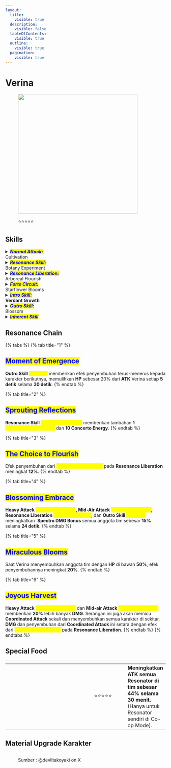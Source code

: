 ```yaml
---
layout:
  title:
    visible: true
  description:
    visible: false
  tableOfContents:
    visible: true
  outline:
    visible: true
  pagination:
    visible: true
---
```


# Verina

<figure><img src="https://wuthering.wiki/img/rolecard_1503.png" alt="" width="375"><figcaption><p><span data-gb-custom-inline data-tag="emoji" data-code="2b50">⭐</span><span data-gb-custom-inline data-tag="emoji" data-code="2b50">⭐</span><span data-gb-custom-inline data-tag="emoji" data-code="2b50">⭐</span><span data-gb-custom-inline data-tag="emoji" data-code="2b50">⭐</span><span data-gb-custom-inline data-tag="emoji" data-code="2b50">⭐</span></p></figcaption></figure>

## Skills

<details>

<summary><em><mark style="color:blue;"><strong>Normal Attack:</strong></mark></em><br>Cultivation</summary>

<mark style="color:blue;">**Basic Attack**</mark>\
Menyerang Hingga **5** serangan berturut-turut menggunakan tanaman merambat memberikan <img src="https://wuthering.wiki/img/element_5.png" alt="" data-size="line"> **Spectro DMG.**\
\
<mark style="color:blue;">**Heavy Attack**</mark>\
Verina mengonsumsi **STA** untuk menerjang ke depan, memberikan <img src="https://wuthering.wiki/img/element_5.png" alt="" data-size="line"> **Spectro DMG.**\
\
<mark style="color:blue;">**Mid-air Attack**</mark>\
Verina mengonsumsi **STA** untuk menyerang hingga **3** kali berturut-turut di udara, memberikan <img src="https://wuthering.wiki/img/element_5.png" alt="" data-size="line"> **Spectro DMG**.

<mark style="color:blue;">**Mid-air Heavy Attack**</mark>\
Tahan **Basic Attack** untuk mengonsumsi **STA** dan melakukan **Plunging Attack** di udara, memberikan <img src="https://wuthering.wiki/img/element_5.png" alt="" data-size="line"> **Spectro DMG**.\
\
<mark style="color:blue;">**Dodge Counter**</mark>\
Gunakan **Basic Attack** setelah berhasil menghindar untuk menyerang target, memberikan <img src="https://wuthering.wiki/img/element_5.png" alt="" data-size="line"> **Spectro DMG**.

</details>

<details>

<summary><em><mark style="color:blue;"><strong>Resonance Skill:</strong></mark></em><br>Botany Experiment</summary>

Verina mengumpulkan energi di depannya untuk menumbuhkan tanaman, memberikan <img src="https://wuthering.wiki/img/element_5.png" alt="" data-size="line"> **Spectro DMG** ke area sekitarnya.

</details>

<details>

<summary><em><mark style="color:blue;"><strong>Resonance Liberation:</strong></mark></em><br>Arboreal Flourish</summary>

Verina mempercepat pertumbuhan tanaman di sekitarnya, memberikan <img src="https://wuthering.wiki/img/element_5.png" alt="" data-size="line"> **Spectro DMG** sekaligus memulihkan HP semua karakter dalam tim yang berada di dekatnya. \
Target yang terkena serangan akan mendapatkan <mark style="color:yellow;">**Photosynthesis Mark**</mark>.

<mark style="color:blue;">**Photosynthesis Mark**</mark>

Saat karakter dalam tim menyerang target yang memiliki <mark style="color:yellow;">**Photosynthesis Mark**</mark>, Verina akan melakukan **Coordinated Attack**, memberikan <img src="https://wuthering.wiki/img/element_5.png" alt="" data-size="line"> **Spectro DMG** dan menyembuhkan karakter aktif yang menyerang. \
Efek ini dapat terpicu sekali setiap detik.

</details>

<details>

<summary><em><mark style="color:blue;"><strong>Forte Circuit:</strong></mark></em><br>Starflower Blooms</summary>

<mark style="color:blue;">**Heavy Attack: Starflower Blooms**</mark>\
Saat menggunakan **Heavy Attack**, jika Verina memiliki <mark style="color:yellow;">**Photosynthesis Energy**</mark>, dia akan mengonsumsi **1** stack untuk memulihkan **Concerto Energy** dan menyembuhkan semua karakter dalam tim yang berada di dekatnya.\
**Heavy Attack:&#x20;**<mark style="color:yellow;">**Starflower Blooms**</mark> memberikan <img src="https://wuthering.wiki/img/element_5.png" alt="" data-size="line"> **Spectro DMG** dan dianggap sebagai **Heavy Attack DMG**.&#x20;

<mark style="color:blue;">**Mid-air Attack: Starflower Blooms**</mark>\
Saat menggunakan **Mid-air Attack**, jika Verina memiliki <mark style="color:yellow;">**Photosynthesis Energy**</mark>, dia akan mengonsumsi **1** stack untuk memulihkan **Concerto Energy** dan menyembuhkan semua karakter dalam tim yang berada di dekatnya.\
**Mid-air Attack:&#x20;**<mark style="color:yellow;">**Starflower Blooms**</mark> memberikan <img src="https://wuthering.wiki/img/element_5.png" alt="" data-size="line"> **Spectro DMG** dan dianggap sebagai **Basic Attack DMG**.\
Verina bisa menggunakan **Mid-air Attack:&#x20;**<mark style="color:yellow;">**Starflower Blooms**</mark> dengan menekan **Basic Attack** setelah mengeluarkan **Heavy Attack:&#x20;**<mark style="color:yellow;">**Starflower Blooms**</mark>.

<mark style="color:blue;">**Photosynthesis Energy**</mark>\
Verina dapat menyimpan hingga **4&#x20;**<mark style="color:yellow;">**Photosynthesis Energy**</mark>.\
Mendapatkan **1** stack setiap **5** serangan **Basic Attack** mengenai target.\
Mendapatkan **1** stack setiap kali **Resonance Skill&#x20;**<mark style="color:yellow;">**Botany Experiment**</mark> mengenai target.\
Mendapatkan **1** stack setiap kali **Intro Skill** <mark style="color:yellow;">**Verdant Growth**</mark> mengenai target.

</details>

<details>

<summary><em><mark style="color:blue;"><strong>Intro Skill:</strong></mark></em><br><strong>Verdant Growth</strong></summary>

Verina menyerang target, memberikan <img src="https://wuthering.wiki/img/element_5.png" alt="" data-size="line"> **Spectro DMG**.

</details>

<details>

<summary><em><mark style="color:blue;"><strong>Outro Skill:</strong></mark></em><br>Blossom</summary>

Menyembuhkan **Resonator** yang masuk sebesar **19%** dari **ATK** Verina per detik selama **6 detik**. \
Semua **Resonator** dalam tim yang berada di dekatnya mendapatkan **DMG Amplification** sebesar **15%** selama **30 detik**).

</details>

<details>

<summary><em><mark style="color:blue;"><strong>Inherent Skill</strong></mark></em></summary>

<mark style="color:blue;">**Gift of Nature**</mark>

Saat Verina menggunakan **Heavy Attack&#x20;**<mark style="color:yellow;">**Starflower Blooms**</mark>**, Mid-air Attack&#x20;**<mark style="color:yellow;">**Starflower Blooms**</mark>**, Resonance Liberation&#x20;**<mark style="color:yellow;">**Arboreal Flourish**</mark>, atau **Outro Skill&#x20;**<mark style="color:yellow;">**Blossom**</mark>, ATK semua anggota tim meningkat **20%** selama **20 detik**.

<mark style="color:blue;">**Grace of Life**</mark>\
Verina melindungi anggota tim dari serangan fatal dan memberikan **shield** sebesar **120%** dari **ATK**-nya yang bertahan selama **10 detik**. Efek ini hanya bisa terpicu sekali setiap **10 menit**.

</details>

## Resonance Chain

{% tabs %}
{% tab title="1" %}
## <mark style="color:blue;">Moment of Emergence</mark>

**Outro Skill&#x20;**<mark style="color:yellow;">**Blossom**</mark> memberikan efek penyembuhan terus-menerus kepada karakter berikutnya, memulihkan **HP** sebesar 20% dari **ATK** Verina setiap **5 detik** selama **30 detik**.
{% endtab %}

{% tab title="2" %}
## <mark style="color:blue;">Sprouting Reflections</mark>

**Resonance Skill&#x20;**<mark style="color:yellow;">**Botany Experiment**</mark> memberikan tambahan **1** <mark style="color:yellow;">**Photosynthetic Energy**</mark> dan **10 Concerto Energy**.
{% endtab %}

{% tab title="3" %}
## <mark style="color:blue;">The Choice to Flourish</mark>

Efek penyembuhan dari _<mark style="color:yellow;">**Photosynthesis Mark**</mark>_ pada **Resonance Liberation** meningkat **12%**.
{% endtab %}

{% tab title="4" %}
## <mark style="color:blue;">Blossoming Embrace</mark>

**Heavy Attack&#x20;**<mark style="color:yellow;">**Starflower Blooms**</mark>**, Mid-Air Attack&#x20;**<mark style="color:yellow;">**Starflower Blooms**</mark>**, Resonance Liberation&#x20;**<mark style="color:yellow;">**Arboreal Flourish**</mark>, dan **Outro Skill&#x20;**<mark style="color:yellow;">**Blossom**</mark> meningkatkan <img src="https://wuthering.wiki/img/element_5.png" alt="" data-size="line"> **Spectro DMG Bonus** semua anggota tim sebesar **15%** selama **24 detik**.
{% endtab %}

{% tab title="5" %}
## <mark style="color:blue;">**Miraculous Blooms**</mark>

Saat Verina menyembuhkan anggota tim dengan **HP** di bawah **50%**, efek penyembuhannya meningkat **20%**.
{% endtab %}

{% tab title="6" %}
## <mark style="color:blue;">Joyous Harvest</mark>

**Heavy Attack&#x20;**<mark style="color:yellow;">**Starflower Blooms**</mark> dan **Mid-air Attack&#x20;**<mark style="color:yellow;">**Starflower Blooms**</mark> memberikan **20%** lebih banyak **DMG**. Serangan ini juga akan memicu **Coordinated Attack** sekali dan menyembuhkan semua karakter di sekitar. **DMG** dan penyembuhan dari **Coordinated Attack** ini setara dengan efek dari <mark style="color:yellow;">**Photosynthesis Mark**</mark> pada **Resonance Liberation**.
{% endtab %}
{% endtabs %}

## Special Food

<table data-header-hidden><thead><tr><th width="267"></th><th width="136" align="center"></th><th></th></tr></thead><tbody><tr><td><img src="https://wuthering.wiki/img/item_80001029.png" alt=""></td><td align="center"><span data-gb-custom-inline data-tag="emoji" data-code="2b50">⭐</span><span data-gb-custom-inline data-tag="emoji" data-code="2b50">⭐</span><span data-gb-custom-inline data-tag="emoji" data-code="2b50">⭐</span><span data-gb-custom-inline data-tag="emoji" data-code="2b50">⭐</span><span data-gb-custom-inline data-tag="emoji" data-code="2b50">⭐</span></td><td><strong>Meningkatkan ATK semua Resonator di tim sebesar 44% selama 30 menit.</strong> (Hanya untuk Resonator sendiri di Co-op Mode).</td></tr></tbody></table>

## Material Upgrade Karakter

<figure><img src="https://i.postimg.cc/RVWdBz61/Verina.png" alt=""><figcaption><p>Sumber :  @deviltakoyaki on X</p></figcaption></figure>

